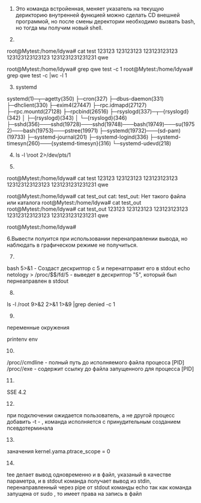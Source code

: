 1. Это команда встройенная, меняет указатель на текущую дерикторию внутренней функцией
можно сделать CD внешней программой, но после смены деректории необходимо вызвать bash, но тогда мы получим новый shell.

2.
root@Mytest:/home/ldywa# cat test
123123
123123123
123123123123
123123123123123
1231231231231231
qwe

root@Mytest:/home/ldywa# grep qwe test -c
1
root@Mytest:/home/ldywa# grep qwe test -c |wc -l
1

3.  systemd

systemd(1)─┬─agetty(350)
           ├─cron(327)
           ├─dbus-daemon(331)
           ├─dhclient(330)
           ├─exim4(27447)
           ├─rpc.idmapd(27127)
           ├─rpc.mountd(27128)
           ├─rpcbind(26516)
           ├─rsyslogd(337)─┬─{rsyslogd}(342)
           │               ├─{rsyslogd}(343)
           │               └─{rsyslogd}(346)
           ├─sshd(356)───sshd(19728)───sshd(19748)───bash(19749)───su(19752)───bash(19753)───pstree(19971)
           ├─systemd(19732)───(sd-pam)(19733)
           ├─systemd-journal(201)
           ├─systemd-logind(336)
           ├─systemd-timesyn(260)───{systemd-timesyn}(316)
           └─systemd-udevd(218)


4. ls -l \root 2>/dev/pts/1

5.
root@Mytest:/home/ldywa# cat test
123123
123123123
123123123123
123123123123123
1231231231231231
qwe

root@Mytest:/home/ldywa# cat test_out
cat: test_out: Нет такого файла или каталога
root@Mytest:/home/ldywa# cat <test >test_out
root@Mytest:/home/ldywa# cat test_out
123123
123123123
123123123123
123123123123123
1231231231231231
qwe

root@Mytest:/home/ldywa#


6.Вывести полуится при использовании перенаправлении вывода, но наблюдать в графическом режиме не получиться.

7. 
bash 5>&1 - Создаст дескриптор с 5 и перенатправит его в stdout
echo netology > /proc/$$/fd/5 - выведет в дескриптор "5", который был пернеаправлен в stdout

8.

ls -l /root 9>&2 2>&1 1>&9 |grep denied -c
1


9.

переменные окружения

printenv
env

10.


/proc/<PID>/cmdline - полный путь до исполняемого файла процесса [PID]
/proc/<PID>/exe - содержит ссылку до файла запущенного для процесса [PID]

11.

SSE 4.2

12.

при подключении ожидается пользователь, а не другой процесс
добавить -t - , команда исполняется c принудительным созданием псевдотерминала

13.

заначения  kernel.yama.ptrace_scope = 0

14.

tee делает вывод одновременно и в файл, указаный в качестве параметра, и в stdout
команда получает вывод из stdin, перенаправленный через pipe от stdout команды echo
так как команда запущена от sudo , то имеет права на запись в файл
